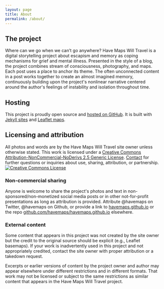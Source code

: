 ```yaml
---
layout: page
title: About
permalink: /about/
---
```

## The project
Where can we go when we can’t go anywhere? Have Maps Will Travel is a digital storytelling project about escapism and memory as coping mechanisms for grief and mental illness. Presented in the style of a blog, the project combines stream of consciousness, photography, and maps. Each post uses a place to anchor its theme. The often unconnected content in a post works together to create an almost imagined memory, continuously building upon the project's nonlinear narrative centered around the author's feelings of instability and isolation throughout time.

## Hosting
This project is proudly open source and [hosted on GitHub](https://github.com/havemaps/havemaps.github.io). It is built with [Jekyll sites](https://jekyllrb.com/) and [Leaflet maps](https://leafletjs.com/).

## Licensing and attribution
All photos and words are by the Have Maps Will Travel site owner unless otherwise stated. This work is licensed under a <a rel="license" href="http://creativecommons.org/licenses/by-nc-nd/2.5/">Creative Commons Attribution-NonCommercial-NoDerivs 2.5 Generic License</a>. [Contact](mailto:havemaps@gmail.com) for further questions or inquiries about use, sharing, attribution, or partnership.
<br>
<a rel="license" href="http://creativecommons.org/licenses/by-nc-nd/2.5/"><img alt="Creative Commons License" style="border-width:0" src="https://i.creativecommons.org/l/by-nc-nd/2.5/88x31.png" /></a><br />
### Non-commercial sharing
Anyone is welcome to share the project's photos and text in non-sponsored/non-monetized social media posts or in other not-for-profit presentations as long as attribution is provided. Attribute @havemaps on Twitter, @havemaps on Github, or provide a link to [havemaps.github.io](https://havemaps.github.io) or the repo [github.com/havemaps/havemaps.github.io](https://github.com/havemaps/havemaps.github.io) elsewhere.
### External content
Some content that appears in this project was not created by the site owner but the credit to the original source should be explicit (e.g., Leaflet basemaps). If your work is inadvertently used in this project and not appropriately credited, contact the site owner with proper attribution or a takedown request.

Excerpts or earlier versions of content by the project owner and author may appear elsewhere under different restrictions and in different formats. That work may not be licensed or subject to the same restrictions as similar content that appears in the Have Maps Will Travel project.
